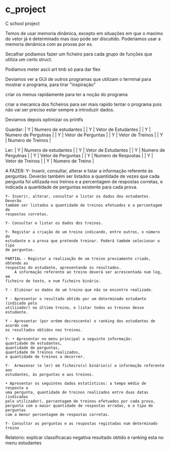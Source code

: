 # c_project
C school project

Temos de usar memoria dinâmica, excepto em situações em que o maximo do vetor já é determinado mas isso pode ser discutido.
Poderiamos usar a memoria denâmica com as provas por ex.

Secalhar podiamos fazer um ficheiro para cada grupo de funções que utiliza um certo struct.

Podiamos meter ascii art tmb só para dar flex

Deviamos ver a GUI de outros programas que utilizam o terminal para mostrar o programa, para tirar "inspiração"

criar os menus rapidamente para ter a noção do programa

criar a mecanica dos ficheiros para ser mais rapido tentar o programa pois não vai ser preciso estar sempre a introduzir dados.

Deviamos depois optimizar os printfs


Guardar:
	| Y | Numero de estudantes |
	| Y | Vetor de Estudantes  |
	| Y | Numero de Pergutnas  |
	| Y | Vetor de Perguntas   |
	| Y | Vetor de Treinos     |
	| Y | Numero de Treinos    |

Ler:
	| Y | Numero de estudantes |
	| Y | Vetor de Estudantes  |
	| Y | Numero de Pergutnas  |
	| Y | Vetor de Perguntas   |
	| Y | Numero de Respostas  |
	| Y | Vetor de Treinos     |
	| Y | Numero de Treino     |


A FAZER:
	Y- Inserir, consultar, alterar e listar a informação referente às perguntas.
	Deverão também ser listados a quantidade de vezes que cada pergunta foi
	utilizada nos treinos e a percentagem de respostas corretas, e indicada
	a quantidade de perguntas existente para cada prova.

	Y- Inserir, alterar, consultar e listar os dados dos estudantes. Deverão
	também ser listados a quantidade de treinos efetuados e a percentagem de
	respostas corretas.

	Y- Consultar e listar os dados dos treinos.

	Y- Registar a criação de um treino indicando, entre outros, o número do
	estudante e a prova que pretende treinar. Poderá também selecionar o tipo
	de perguntas.

	PARTIAL - Registar a realização de um treino previamente criado, obtendo as
	respostas do estudante, apresentando os resultados.
		A informação referente ao treino deverá ser acrescentada num log, em
	ficheiro de texto, e num ficheiro binário.

	Y - Eliminar os dados de um treino que não se encontre realizado.

	Y - Apresentar o resultado obtido por um determinado estudante (indicado pelo
	utilizador) no último treino, e listar todos os treinos desse estudante.

	Y - Apresentar (por ordem decrescente) o ranking dos estudantes de acordo com
	os resultados obtidos nos treinos.

	Y- • Apresentar no menu principal a seguinte informação:
	quantidade de estudantes,
	quantidade de perguntas,
	quantidade de treinos realizados,
	e quantidade de treinos a decorrer.

	Y-  Armazenar (e ler) em ficheiro(s) binário(s) a informação referente aos
	estudantes, às perguntas e aos treinos.

	• Apresentar os seguintes dados estatísticos: a tempo médio de resposta a
	uma pergunta, quantidade de treinos realizados entre duas datas (indicadas
	pelo utilizador), percentagem de treinos efetuados por cada prova,
	pergunta com a maior quantidade de respostas erradas, e o tipo de perguntas
	com a menor percentagem de respostas corretas.

	Y- Consultar as perguntas e as respostas registadas num determinado treino


Relatorio:
	explicar classificacao negativa
	resultado obtido e ranking esta no menu estudantes
